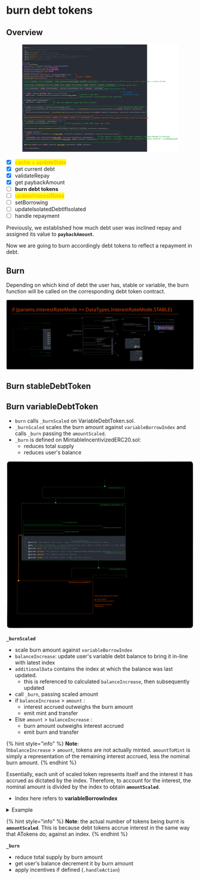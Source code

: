 # burn debt tokens

## Overview

<figure><img src="../../.gitbook/assets/image (233).png" alt=""><figcaption></figcaption></figure>

* [x] <mark style="color:orange;">cache + updateState</mark>
* [x] get current debt&#x20;
* [x] validateRepay
* [x] get paybackAmount
* [ ] **burn debt tokens**
* [ ] <mark style="color:orange;">updateInterestRates</mark>
* [ ] setBorrowing
* [ ] updateIsolatedDebtIfIsolated
* [ ] handle repayment

Previously, we established how much debt user was inclined repay and assigned its value to **`paybackAmount`**.

Now we are going to burn accordingly debt tokens to reflect a repayment in debt.

## Burn

Depending on which kind of debt the user has, stable or variable, the burn function will be called on the corresponding debt token contract.

<img src="../../.gitbook/assets/file.excalidraw (33).svg" alt="" class="gitbook-drawing">

## Burn stableDebtToken







## Burn variableDebtToken

* `burn` calls `_burnScaled` on  VariableDebtToken.sol.
* `_burnScaled` scales the burn amount against `variableBorrowIndex` and calls `_burn` passing the `amountScaled`.
* `_burn` is defined on MintableIncentivizedERC20.sol:
  * reduces total supply
  * reduces user's balance

<img src="../../.gitbook/assets/file.excalidraw (30).svg" alt="" class="gitbook-drawing">

**`_burnScaled`**&#x20;

* scale burn amount against `variableBorrowIndex`
* `balanceIncrease`: update user's variable debt balance to bring it in-line with latest index
* `additionalData` contains the index at which the balance was last updated.
  * this is referenced to calculated `balanceIncrease`, then subsequently updated
* call `_burn`, passing scaled amount
* if `balanceIncrease` > `amount` :&#x20;
  * interest accrued outweighs the burn amount
  * emit mint and transfer
* Else `amount` > `balanceIncrease` :
  * burn amount outweighs interest accrued
  * emit burn and transfer

{% hint style="info" %}
**Note**: \
In`balanceIncrease` > `amount`, tokens are not actually minted. `amountToMint` is simply a representation of the remaining interest accrued, less the nominal burn amount.&#x20;
{% endhint %}

Essentially, each unit of scaled token represents itself and the interest it has accrued as dictated by the index. Therefore, to account for the interest, the nominal amount is divided by the index to obtain **`amountScaled`**.

* Index here refers to **variableBorrowIndex**

<details>

<summary>Example</summary>

Assume 100 DAI to be burnt:

* amount = 100 DAI
* variableBorrowIndex = 1.1
* amountScaled = 100 / 1.1 = 90.90

With index at 1.1, each token has an interest premium of 10%. So 100 debtTokens is actually worth 110 DAI.

Therefore an estimate of 90.90 debtTokens account for 100 DAI worth of debt.&#x20;

</details>

{% hint style="info" %}
**Note**: the actual number of tokens being burnt is **`amountScaled`**. This is because debt tokens accrue interest in the same way that ATokens do; against an index.
{% endhint %}

**`_burn`**

* reduce total supply by burn amount
* get user's balance decrement it by burn amount
* apply incentives if defined (`.handleAction`)
